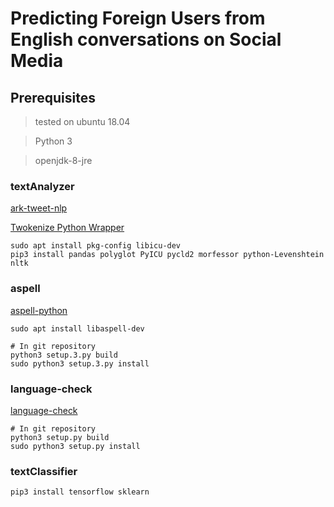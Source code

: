 # Predicting Foreign Users from English conversations on Social Media

## Prerequisites
> tested on ubuntu 18.04

> Python 3

> openjdk-8-jre

### textAnalyzer
[ark-tweet-nlp](http://www.cs.cmu.edu/~ark/TweetNLP/)

[Twokenize Python Wrapper](https://github.com/ianozsvald/ark-tweet-nlp-python/blob/master/CMUTweetTagger.py)

```
sudo apt install pkg-config libicu-dev
pip3 install pandas polyglot PyICU pycld2 morfessor python-Levenshtein nltk
```

### aspell
[aspell-python](https://github.com/WojciechMula/aspell-python)
```
sudo apt install libaspell-dev

# In git repository
python3 setup.3.py build
sudo python3 setup.3.py install
```

### language-check
[language-check](https://github.com/myint/language-check)
```
# In git repository
python3 setup.py build
sudo python3 setup.py install
```

### textClassifier

```
pip3 install tensorflow sklearn
```
